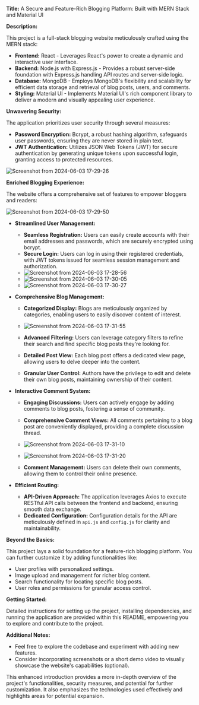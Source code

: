 
**Title:** A Secure and Feature-Rich Blogging Platform: Built with MERN Stack and Material UI

**Description:**

This project is a full-stack blogging website meticulously crafted using the MERN stack:

* **Frontend:** React - Leverages React's power to create a dynamic and interactive user interface.
* **Backend:** Node.js with Express.js - Provides a robust server-side foundation with Express.js handling API routes and server-side logic.
* **Database:** MongoDB - Employs MongoDB's flexibility and scalability for efficient data storage and retrieval of blog posts, users, and comments.
* **Styling:** Material UI - Implements Material UI's rich component library to deliver a modern and visually appealing user experience.

**Unwavering Security:**

The application prioritizes user security through several measures:

* **Password Encryption:** Bcrypt, a robust hashing algorithm, safeguards user passwords, ensuring they are never stored in plain text.
* **JWT Authentication:** Utilizes JSON Web Tokens (JWT) for secure authentication by generating unique tokens upon successful login, granting access to protected resources.


![Screenshot from 2024-06-03 17-29-26](https://github.com/Japjeet07/Blogs-mern/assets/84196130/842bf432-1aa3-4ecc-8786-fa5f638f89f4)


**Enriched Blogging Experience:**

The website offers a comprehensive set of features to empower bloggers and readers:

![Screenshot from 2024-06-03 17-29-50](https://github.com/Japjeet07/Blogs-mern/assets/84196130/a5b40beb-b45e-46c7-a30a-1618a5a69031)


* **Streamlined User Management:**
    * **Seamless Registration:** Users can easily create accounts with their email addresses and passwords, which are securely encrypted using bcrypt.
    * **Secure Login:** Users can log in using their registered credentials, with JWT tokens issued for seamless session management and authorization.
    * ![Screenshot from 2024-06-03 17-28-56](https://github.com/Japjeet07/Blogs-mern/assets/84196130/77ea7c71-ca6b-4e73-9c6d-f850d4052209)
    * ![Screenshot from 2024-06-03 17-30-05](https://github.com/Japjeet07/Blogs-mern/assets/84196130/1588a53c-ec43-4410-bbe9-d6dd98e74133)
    * ![Screenshot from 2024-06-03 17-30-27](https://github.com/Japjeet07/Blogs-mern/assets/84196130/73510184-c827-4baa-b430-d6d2d217e844)



* **Comprehensive Blog Management:**
    * **Categorized Display:** Blogs are meticulously organized by categories, enabling users to easily discover content of interest.
    * ![Screenshot from 2024-06-03 17-31-55](https://github.com/Japjeet07/Blogs-mern/assets/84196130/f444ada0-fdfc-44ff-b0ca-158e016cd2b8)

    * **Advanced Filtering:** Users can leverage category filters to refine their search and find specific blog posts they're looking for.
    * **Detailed Post View:** Each blog post offers a dedicated view page, allowing users to delve deeper into the content.
    * **Granular User Control:** Authors have the privilege to edit and delete their own blog posts, maintaining ownership of their content.
* **Interactive Comment System:**
    * **Engaging Discussions:** Users can actively engage by adding comments to blog posts, fostering a sense of community.
    * **Comprehensive Comment Views:** All comments pertaining to a blog post are conveniently displayed, providing a complete discussion thread.
    * ![Screenshot from 2024-06-03 17-31-10](https://github.com/Japjeet07/Blogs-mern/assets/84196130/e37f87e0-073f-4fe4-a1fb-cdbee421cee3)
    * ![Screenshot from 2024-06-03 17-31-20](https://github.com/Japjeet07/Blogs-mern/assets/84196130/530371ec-4dac-4611-8922-8abce6dc352f)


    * **Comment Management:** Users can delete their own comments, allowing them to control their online presence.
* **Efficient Routing:**
    * **API-Driven Approach:** The application leverages Axios to execute RESTful API calls between the frontend and backend, ensuring smooth data exchange.
    * **Dedicated Configuration:** Configuration details for the API are meticulously defined in `api.js` and `config.js` for clarity and maintainability.

**Beyond the Basics:**

This project lays a solid foundation for a feature-rich blogging platform. You can further customize it by adding functionalities like:

* User profiles with personalized settings.
* Image upload and management for richer blog content.
* Search functionality for locating specific blog posts.
* User roles and permissions for granular access control.

**Getting Started:**

Detailed instructions for setting up the project, installing dependencies, and running the application are provided within this README, empowering you to explore and contribute to the project.

**Additional Notes:**

* Feel free to explore the codebase and experiment with adding new features.
* Consider incorporating screenshots or a short demo video to visually showcase the website's capabilities (optional).

This enhanced introduction provides a more in-depth overview of the project's functionalities, security measures, and potential for further customization. It also emphasizes the technologies used effectively and highlights areas for potential expansion.
